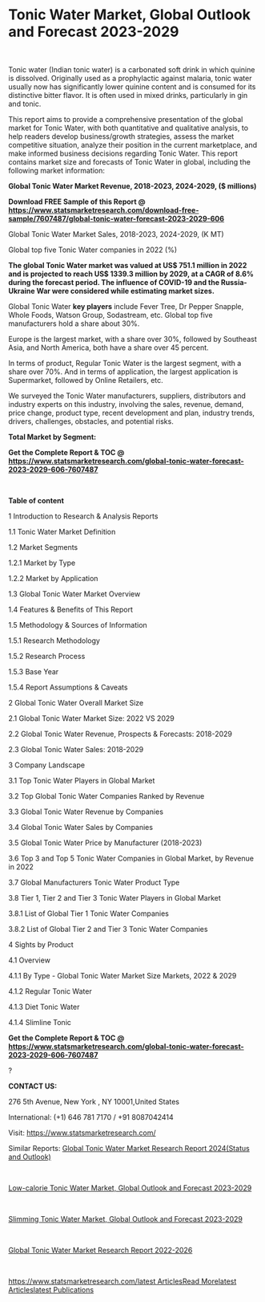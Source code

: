 <h1>Tonic Water Market, Global Outlook and Forecast 2023-2029</h1><br/><p>Tonic water (Indian tonic water) is a carbonated soft drink in which quinine is dissolved. Originally used as a prophylactic against malaria, tonic water usually now has significantly lower quinine content and is consumed for its distinctive bitter flavor. It is often used in mixed drinks, particularly in gin and tonic.</p>
 
 
 
 <p>This report aims to provide a comprehensive presentation of the global market for Tonic Water, with both quantitative and qualitative analysis, to help readers develop business/growth strategies, assess the market competitive situation, analyze their position in the current marketplace, and make informed business decisions regarding Tonic Water. This report contains market size and forecasts of Tonic Water in global, including the following market information:</p>
 
 
 
 <p><strong>Global Tonic Water Market Revenue, 2018-2023, 2024-2029, ($ millions)</strong></p>
 
 
 
 <p><strong>Download FREE Sample of this Report @ <a href="https://www.statsmarketresearch.com/download-free-sample/7607487/global-tonic-water-forecast-2023-2029-606">https://www.statsmarketresearch.com/download-free-sample/7607487/global-tonic-water-forecast-2023-2029-606</a></strong></p>
 
 
 
 <p>Global Tonic Water Market Sales, 2018-2023, 2024-2029, (K MT)</p>
 
 
 
 <p>Global top five Tonic Water companies in 2022 (%)</p>
 
 
 
 <p><strong>The global Tonic Water market was valued at US$ 751.1 million in 2022 and is projected to reach US$ 1339.3 million by 2029, at a <strong>CAGR</strong> of 8.6% during the forecast period. The influence of COVID-19 and the Russia-Ukraine War were considered while estimating market sizes.</strong></p>
 
 
 
 <p>Global Tonic Water <strong>key players</strong> include Fever Tree, Dr Pepper Snapple, Whole Foods, Watson Group, Sodastream, etc. Global top five manufacturers hold a share about 30%.</p>
 
 
 
 <p>Europe is the largest market, with a share over 30%, followed by Southeast Asia, and North America, both have a share over 45 percent.</p>
 
 
 
 <p>In terms of product, Regular Tonic Water is the largest segment, with a share over 70%. And in terms of application, the largest application is Supermarket, followed by Online Retailers, etc.</p>
 
 
 
 <p>We surveyed the Tonic Water manufacturers, suppliers, distributors and industry experts on this industry, involving the sales, revenue, demand, price change, product type, recent development and plan, industry trends, drivers, challenges, obstacles, and potential risks.</p>
 
 
 
 <p><strong>Total Market by Segment:</strong></p>
 
 
 
 <div><b>Get the Complete Report & TOC @ <a href="https://www.statsmarketresearch.com/global-tonic-water-forecast-2023-2029-606-7607487">https://www.statsmarketresearch.com/global-tonic-water-forecast-2023-2029-606-7607487</a></b></div>
 
 
 
 <p><br />
 
 <b>Table of content</b></p>
 
 
 
 <p>1 Introduction to Research & Analysis Reports<br />
 
 1.1 Tonic Water Market Definition<br />
 
 1.2 Market Segments<br />
 
 1.2.1 Market by Type<br />
 
 1.2.2 Market by Application<br />
 
 1.3 Global Tonic Water Market Overview<br />
 
 1.4 Features & Benefits of This Report<br />
 
 1.5 Methodology & Sources of Information<br />
 
 1.5.1 Research Methodology<br />
 
 1.5.2 Research Process<br />
 
 1.5.3 Base Year<br />
 
 1.5.4 Report Assumptions & Caveats<br />
 
 2 Global Tonic Water Overall Market Size<br />
 
 2.1 Global Tonic Water Market Size: 2022 VS 2029<br />
 
 2.2 Global Tonic Water Revenue, Prospects & Forecasts: 2018-2029<br />
 
 2.3 Global Tonic Water Sales: 2018-2029<br />
 
 3 Company Landscape<br />
 
 3.1 Top Tonic Water Players in Global Market<br />
 
 3.2 Top Global Tonic Water Companies Ranked by Revenue<br />
 
 3.3 Global Tonic Water Revenue by Companies<br />
 
 3.4 Global Tonic Water Sales by Companies<br />
 
 3.5 Global Tonic Water Price by Manufacturer (2018-2023)<br />
 
 3.6 Top 3 and Top 5 Tonic Water Companies in Global Market, by Revenue in 2022<br />
 
 3.7 Global Manufacturers Tonic Water Product Type<br />
 
 3.8 Tier 1, Tier 2 and Tier 3 Tonic Water Players in Global Market<br />
 
 3.8.1 List of Global Tier 1 Tonic Water Companies<br />
 
 3.8.2 List of Global Tier 2 and Tier 3 Tonic Water Companies<br />
 
 4 Sights by Product<br />
 
 4.1 Overview<br />
 
 4.1.1 By Type - Global Tonic Water Market Size Markets, 2022 & 2029<br />
 
 4.1.2 Regular Tonic Water<br />
 
 4.1.3 Diet Tonic Water<br />
 
 4.1.4 Slimline Tonic</p>
 
 
 
 <div><b>Get the Complete Report & TOC @ <a href="https://www.statsmarketresearch.com/global-tonic-water-forecast-2023-2029-606-7607487">https://www.statsmarketresearch.com/global-tonic-water-forecast-2023-2029-606-7607487</a></b></div>
 
 
 
 <p>? </p>
 
 
 
 <p><b>CONTACT US:</b><br />
 
 276 5th Avenue, New York , NY 10001,United States<br />
 
 International: (+1) 646 781 7170 / +91 8087042414<br />
 
 Visit: <a href="https://www.statsmarketresearch.com/">https://www.statsmarketresearch.com/</a><br />
 
 Similar Reports: <a href="https://www.statsmarketresearch.com/global-tonic-water-forecast-2023-2029-606-7607487">Global Tonic Water Market Research Report 2024(Status and Outlook)</a><br />
 
 <br />
 
 <a href="https://www.statsmarketresearch.com/global-tonic-water-forecast-2023-2029-606-7607487">Low-calorie Tonic Water Market, Global Outlook and Forecast 2023-2029</a><br />
 
 <br />
 
 <a href="https://www.statsmarketresearch.com/global-tonic-water-forecast-2023-2029-606-7607487">Slimming Tonic Water Market, Global Outlook and Forecast 2023-2029</a><br />
 
 <br />
 
 <a href="https://www.statsmarketresearch.com/global-tonic-water-forecast-2023-2029-606-7607487">Global Tonic Water Market Research Report 2022-2026</a><br />
 
 <br />
 
 <a href="https://gyeongbokgung.com">https://www.statsmarketresearch.com/</a><a href="https://hallyeomaritime.com">latest Articles</a><a href="https://jingwansa.com">Read More</a><a href="https://nguoiviet.jp/">latest Articles</a><a href="https://www.intelmarketresearch.com/">latest Publications</a></p>